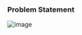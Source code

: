### Problem Statement

![image](https://user-images.githubusercontent.com/36649115/40270574-a1f5d7b6-5b44-11e8-918b-713745ce9b73.png)
